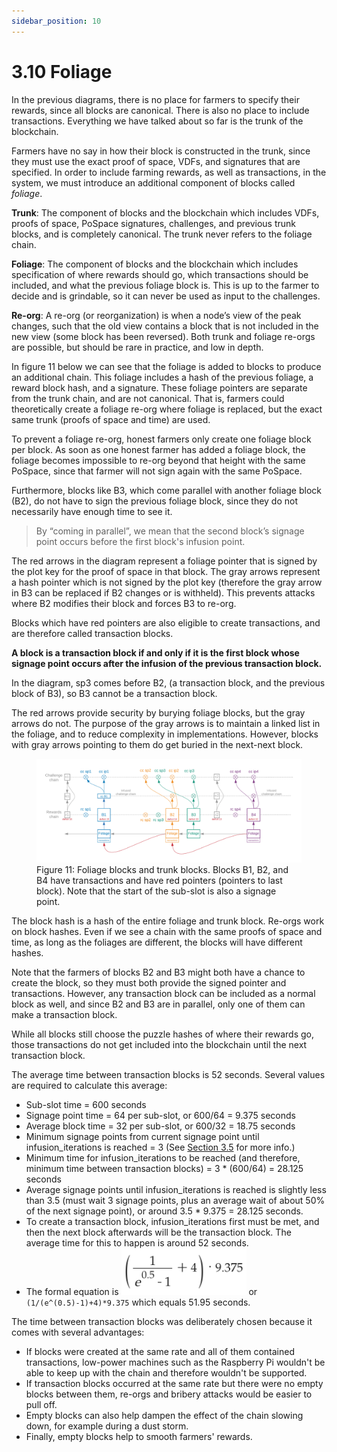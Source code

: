 ```yaml
---
sidebar_position: 10
---
```


# 3.10 Foliage

In the previous diagrams, there is no place for farmers to specify their rewards, since all blocks are canonical.
There is also no place to include transactions. Everything we have talked about so far is the trunk of the blockchain.

Farmers have no say in how their block is constructed in the trunk, since they must use the exact proof of space, VDFs, and signatures that are specified.
In order to include farming rewards, as well as transactions, in the system, we must introduce an additional component of blocks called _foliage_.

**Trunk**: The component of blocks and the blockchain which includes VDFs, proofs of space, PoSpace signatures, challenges, and previous trunk blocks, and is completely canonical. The trunk never refers to the foliage chain.

**Foliage**: The component of blocks and the blockchain which includes specification of where rewards should go, which transactions should be included, and what the previous foliage block is. This is up to the farmer to decide and is grindable, so it can never be used as input to the challenges.

**Re-org**: A re-org (or reorganization) is when a node’s view of the peak changes, such that the old view contains a block that is not included in the new view (some block has been reversed). Both trunk and foliage re-orgs are possible, but should be rare in practice, and low in depth.

In figure 11 below we can see that the foliage is added to blocks to produce an additional chain. This foliage includes a hash of the previous foliage, a reward block hash, and a signature. These foliage pointers are separate from the trunk chain, and are not canonical. That is, farmers could theoretically create a foliage re-org where foliage is replaced, but the exact same trunk (proofs of space and time) are used.

To prevent a foliage re-org, honest farmers only create one foliage block per block. As soon as one honest farmer has added a foliage block, the foliage becomes impossible to re-org beyond that height with the same PoSpace, since that farmer will not sign again with the same PoSpace.

Furthermore, blocks like B3, which come parallel with another foliage block (B2), do not have to sign the previous foliage block, since they do not necessarily have enough time to see it.

  >By “coming in parallel”, we mean that the second block’s signage point occurs before the first block's infusion point.

The red arrows in the diagram represent a foliage pointer that is signed by the plot key for the proof of space in that block. The gray arrows represent a hash pointer which is not signed by the plot key (therefore the gray arrow in B3 can be replaced if B2 changes or is withheld). This prevents attacks where B2 modifies their block and forces B3 to re-org.

Blocks which have red pointers are also eligible to create transactions, and are therefore called transaction blocks.

__A block is a transaction block if and only if it is the first block whose signage point occurs after the infusion of the previous transaction block.__

In the diagram, sp3 comes before B2, (a transaction block, and the previous block of B3), so B3 cannot be a transaction block.

The red arrows provide security by burying foliage blocks, but the gray arrows do not. The purpose of the gray arrows is to maintain a linked list in the foliage, and to reduce complexity in implementations. However, blocks with gray arrows pointing to them do get buried in the next-next block.

<figure>
<img src="/img/foliage.png" alt="drawing" width="1400"/>
<figcaption>
Figure 11: Foliage blocks and trunk blocks. Blocks B1, B2, and B4 have transactions and have red pointers (pointers to last block). Note that the start of the sub-slot is also a signage point.
</figcaption>
</figure>

The block hash is a hash of the entire foliage and trunk block. Re-orgs work on block hashes. Even if we see a chain with the same proofs of space and time, as long as the foliages are different, the blocks will have different hashes.

Note that the farmers of blocks B2 and B3 might both have a chance to create the block, so they must both provide the signed pointer and transactions. However, any transaction block can be included as a normal block as well, and since B2 and B3 are in parallel, only one of them can make a transaction block.

While all blocks still choose the puzzle hashes of where their rewards go, those transactions do not get included into the blockchain until the next transaction block.

The average time between transaction blocks is 52 seconds. Several values are required to calculate this average:

* Sub-slot time = 600 seconds
* Signage point time = 64 per sub-slot, or 600/64 = 9.375 seconds
* Average block time = 32 per sub-slot, or 600/32 = 18.75 seconds
* Minimum signage points from current signage point until infusion_iterations is reached = 3 (See [Section 3.5](/docs/03consensus/signage_points_and_infusion_points "Section 3.5: Signage Points and Infusion Points") for more info.)
* Minimum time for infusion_iterations to be reached (and therefore, minimum time between transaction blocks) = 3 * (600/64) = 28.125 seconds
* Average signage points until infusion_iterations is reached is slightly less than 3.5 (must wait 3 signage points, plus an average wait of about 50% of the next signage point), or around 3.5 * 9.375 = 28.125 seconds.
* To create a transaction block, infusion_iterations first must be met, and then the next block afterwards will be the transaction block. The average time for this to happen is around 52 seconds.
* The formal equation is <img src="/img/block-time-calc.png" alt="(1/(e^(0.5)-1)+4)*9.375" width="200"/> or `(1/(e^(0.5)-1)+4)*9.375` which equals 51.95 seconds.

The time between transaction blocks was deliberately chosen because it comes with several advantages:
* If blocks were created at the same rate and all of them contained transactions, low-power machines such as the Raspberry Pi wouldn't be able to keep up with the chain and therefore wouldn't be supported.
* If transaction blocks occurred at the same rate but there were no empty blocks between them, re-orgs and bribery attacks would be easier to pull off.
* Empty blocks can also help dampen the effect of the chain slowing down, for example during a dust storm.
* Finally, empty blocks help to smooth farmers' rewards.
